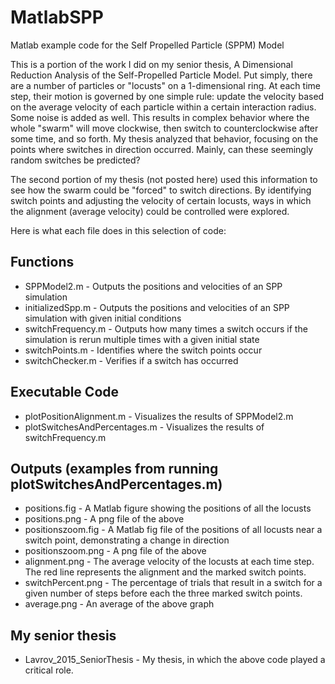 # MatlabSPP
Matlab example code for the Self Propelled Particle (SPPM) Model

This is a portion of the work I did on my senior thesis, A Dimensional
Reduction Analysis of the Self-Propelled Particle Model. Put simply, there are a number of particles or "locusts" on a 1-dimensional ring. At each time step, their motion is governed by one simple rule: update the velocity based on the average velocity of each particle within a certain interaction radius. Some noise is added as well. This results in complex behavior where the whole "swarm" will move clockwise, then switch to counterclockwise after some time, and so forth. My thesis analyzed that behavior, focusing on the points where switches in direction occurred. Mainly, can these seemingly random switches be predicted?

The second portion of my thesis (not posted here) used this information to see how the swarm could be "forced" to switch directions. By identifying switch points and adjusting the velocity of certain locusts, ways in which the alignment (average velocity) could be controlled were explored.

Here is what each file does in this selection of code:

## Functions
* SPPModel2.m - Outputs the positions and velocities of an SPP simulation
* initializedSpp.m - Outputs the positions and velocities of an SPP simulation with given initial conditions
* switchFrequency.m - Outputs how many times a switch occurs if the simulation is rerun multiple times with a given initial state
* switchPoints.m - Identifies where the switch points occur
* switchChecker.m - Verifies if a switch has occurred
 
## Executable Code
* plotPositionAlignment.m - Visualizes the results of SPPModel2.m
* plotSwitchesAndPercentages.m - Visualizes the results of switchFrequency.m

## Outputs (examples from running plotSwitchesAndPercentages.m)
* positions.fig - A Matlab figure showing the positions of all the locusts
* positions.png - A png file of the above
* positionszoom.fig - A Matlab fig file of the positions of all locusts near a switch point, demonstrating a change in direction
* positionszoom.png - A png file of the above
* alignment.png - The average velocity of the locusts at each time step. The red line represents the alignment and the marked switch points.
* switchPercent.png - The percentage of trials that result in a switch for a given number of steps before each the three marked switch points.
* average.png - An average of the above graph

## My senior thesis
* Lavrov_2015_SeniorThesis - My thesis, in which the above code played a critical role.